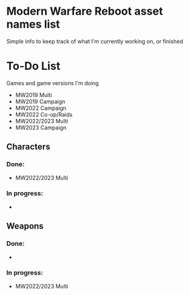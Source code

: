 # Modern Warfare Reboot asset names list
Simple info to keep track of what I'm currently working on, or finished


# To-Do List
Games and game versions I'm doing
  
  - MW2019 Multi
  - MW2019 Campaign
  - MW2022 Campaign
  - MW2022 Co-op/Raids
  - MW2022/2023 Multi
  - MW2023 Campaign

## Characters
### Done:
- MW2022/2023 Multi
### In progress:
- 


## Weapons
### Done:
-
### In progress:
- MW2022/2023 Multi
